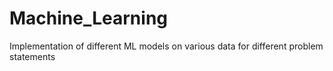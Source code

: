 # Machine_Learning
Implementation of different ML models on various data for different problem statements
